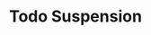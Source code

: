 ---
title: "Todo Suspension"
url: /ciudad-autonoma-de-buenos-aires/todo-suspension/
shop: piezas de automóviles
---